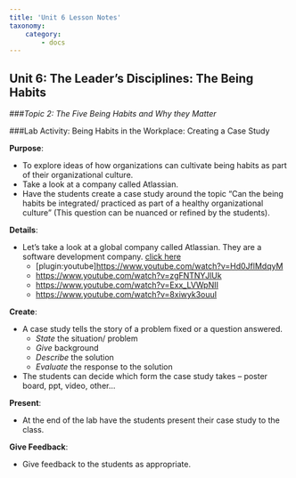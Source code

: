 ```yaml
---
title: 'Unit 6 Lesson Notes'
taxonomy:
    category:
        - docs
---
```


## Unit 6: The Leader’s Disciplines: The Being Habits

###*Topic 2: The Five Being Habits and Why they Matter*

###Lab Activity: Being Habits in the Workplace: Creating a Case Study

**Purpose**:
- To explore ideas of how organizations can cultivate being habits as part of their organizational culture.
- Take a look at a company called Atlassian.
- Have the students create a case study around the topic “Can the being habits be integrated/ practiced as part of a healthy organizational culture” (This question can be nuanced or refined by the students).

**Details**:
- Let’s take a look at a global company called Atlassian. They are a software development company. [click here](https://www.atlassian.com)
  - [plugin:youtube]https://www.youtube.com/watch?v=Hd0JflMdqyM
  - https://www.youtube.com/watch?v=zgFNTNYJlUk
  - https://www.youtube.com/watch?v=Exx_LVWpNII
  - https://www.youtube.com/watch?v=8xiwyk3ouuI

**Create**:
- A case study tells the story of a problem fixed or a question answered.
  - *State* the situation/ problem
  - *Give* background
  - *Describe* the solution
  - *Evaluate* the response to the solution
- The students can decide which form the case study takes – poster board, ppt, video, other…

**Present**:
- At the end of the lab have the students present their case study to the class.

**Give Feedback**:
- Give feedback to the students as appropriate.
